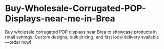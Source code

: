# Buy-Wholesale-Corrugated-POP-Displays-near-me-in-Brea
Buy wholesale corrugated POP displays near Brea to showcase products in retail settings. Custom designs, bulk pricing, and fast local delivery available—order now!
